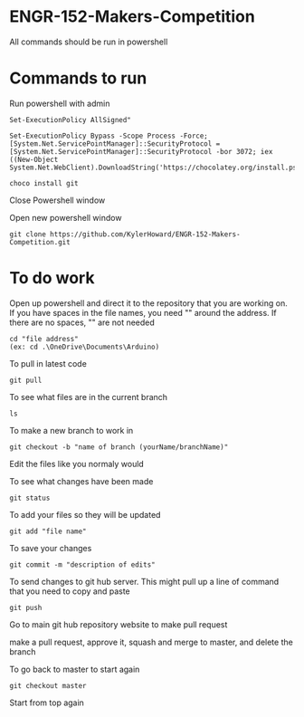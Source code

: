 # ENGR-152-Makers-Competition
All commands should be run in powershell

# Commands to run 
Run powershell with admin

    Set-ExecutionPolicy AllSigned"

    Set-ExecutionPolicy Bypass -Scope Process -Force; [System.Net.ServicePointManager]::SecurityProtocol = [System.Net.ServicePointManager]::SecurityProtocol -bor 3072; iex ((New-Object System.Net.WebClient).DownloadString('https://chocolatey.org/install.ps1'))
    
    choco install git
    
Close Powershell window

Open new powershell window

    git clone https://github.com/KylerHoward/ENGR-152-Makers-Competition.git


# To do work
Open up powershell and direct it to the repository that you are working on. If you have spaces in the file names, you need "" around the address. If there are no spaces, "" are not needed

    cd "file address" 
    (ex: cd .\OneDrive\Documents\Arduino)

To pull in latest code

    git pull 

To see what files are in the current branch

    ls

To make a new branch to work in

    git checkout -b "name of branch (yourName/branchName)"
    
Edit the files like you normaly would

To see what changes have been made

    git status
    
To add your files so they will be updated

    git add "file name"
    
To save your changes

    git commit -m "description of edits"
    
To send changes to git hub server. This might pull up a line of command that you need to copy and paste

    git push

Go to main git hub repository website to make pull request

make a pull request, approve it, squash and merge to master, and delete the branch

To go back to master to start again

    git checkout master

Start from top again
